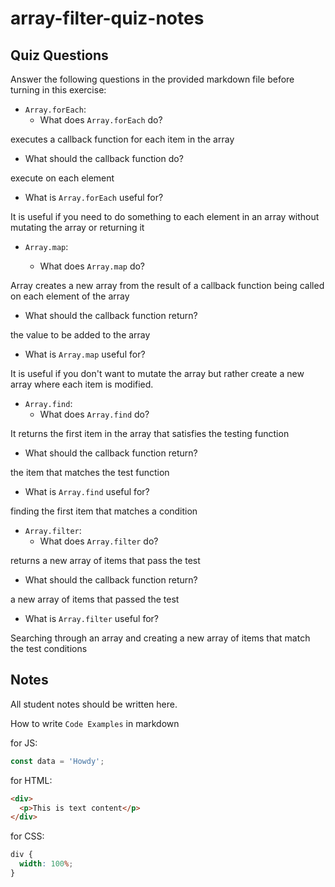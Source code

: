 # array-filter-quiz-notes

## Quiz Questions

Answer the following questions in the provided markdown file before turning in this exercise:

- `Array.forEach`:
  - What does `Array.forEach` do?

executes a callback function for each item in the array

- What should the callback function do?

execute on each element

- What is `Array.forEach` useful for?

It is useful if you need to do something to each element in an array without mutating the array or returning it

- `Array.map`:

  - What does `Array.map` do?

Array creates a new array from the result of a callback function being called on each element of the array

- What should the callback function return?

the value to be added to the array

- What is `Array.map` useful for?

It is useful if you don't want to mutate the array but rather create a new array where each item is modified.

- `Array.find`:
  - What does `Array.find` do?

It returns the first item in the array that satisfies the testing function

- What should the callback function return?

the item that matches the test function

- What is `Array.find` useful for?

finding the first item that matches a condition

- `Array.filter`:
  - What does `Array.filter` do?

returns a new array of items that pass the test

- What should the callback function return?

a new array of items that passed the test

- What is `Array.filter` useful for?

Searching through an array and creating a new array of items that match the test conditions

## Notes

All student notes should be written here.

How to write `Code Examples` in markdown

for JS:

```javascript
const data = 'Howdy';
```

for HTML:

```html
<div>
  <p>This is text content</p>
</div>
```

for CSS:

```css
div {
  width: 100%;
}
```
